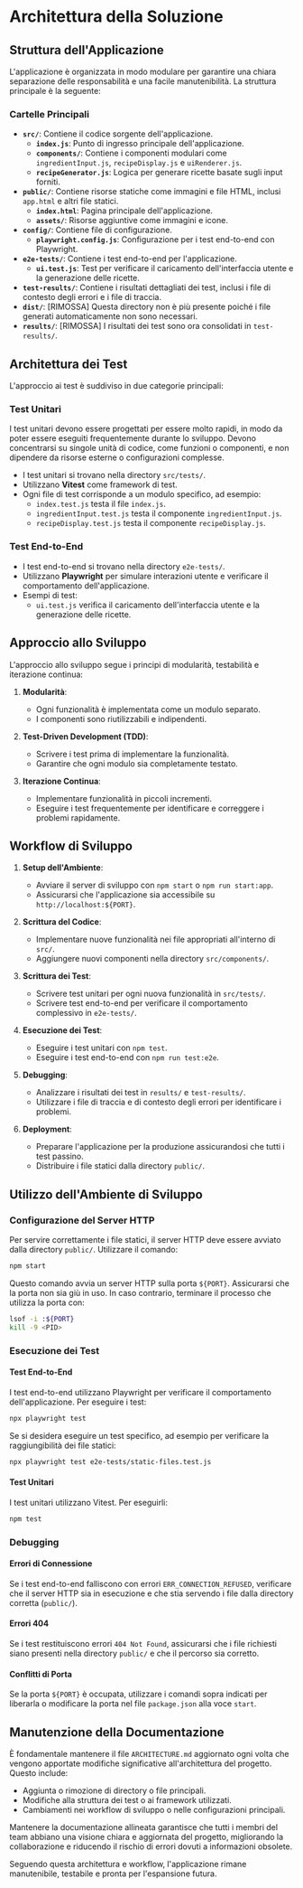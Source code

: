 # Architettura della Soluzione

## Struttura dell'Applicazione
L'applicazione è organizzata in modo modulare per garantire una chiara separazione delle responsabilità e una facile manutenibilità. La struttura principale è la seguente:

### Cartelle Principali
- **`src/`**: Contiene il codice sorgente dell'applicazione.
  - **`index.js`**: Punto di ingresso principale dell'applicazione.
  - **`components/`**: Contiene i componenti modulari come `ingredientInput.js`, `recipeDisplay.js` e `uiRenderer.js`.
  - **`recipeGenerator.js`**: Logica per generare ricette basate sugli input forniti.
- **`public/`**: Contiene risorse statiche come immagini e file HTML, inclusi `app.html` e altri file statici.
  - **`index.html`**: Pagina principale dell'applicazione.
  - **`assets/`**: Risorse aggiuntive come immagini e icone.
- **`config/`**: Contiene file di configurazione.
  - **`playwright.config.js`**: Configurazione per i test end-to-end con Playwright.
- **`e2e-tests/`**: Contiene i test end-to-end per l'applicazione.
  - **`ui.test.js`**: Test per verificare il caricamento dell'interfaccia utente e la generazione delle ricette.
- **`test-results/`**: Contiene i risultati dettagliati dei test, inclusi i file di contesto degli errori e i file di traccia.
- **`dist/`**: [RIMOSSA] Questa directory non è più presente poiché i file generati automaticamente non sono necessari.
- **`results/`**: [RIMOSSA] I risultati dei test sono ora consolidati in `test-results/`.

## Architettura dei Test
L'approccio ai test è suddiviso in due categorie principali:

### Test Unitari

I test unitari devono essere progettati per essere molto rapidi, in modo da poter essere eseguiti frequentemente durante lo sviluppo. Devono concentrarsi su singole unità di codice, come funzioni o componenti, e non dipendere da risorse esterne o configurazioni complesse.

- I test unitari si trovano nella directory `src/tests/`.
- Utilizzano **Vitest** come framework di test.
- Ogni file di test corrisponde a un modulo specifico, ad esempio:
  - `index.test.js` testa il file `index.js`.
  - `ingredientInput.test.js` testa il componente `ingredientInput.js`.
  - `recipeDisplay.test.js` testa il componente `recipeDisplay.js`.

### Test End-to-End
- I test end-to-end si trovano nella directory `e2e-tests/`.
- Utilizzano **Playwright** per simulare interazioni utente e verificare il comportamento dell'applicazione.
- Esempi di test:
  - `ui.test.js` verifica il caricamento dell'interfaccia utente e la generazione delle ricette.

## Approccio allo Sviluppo
L'approccio allo sviluppo segue i principi di modularità, testabilità e iterazione continua:

1. **Modularità**:
   - Ogni funzionalità è implementata come un modulo separato.
   - I componenti sono riutilizzabili e indipendenti.

2. **Test-Driven Development (TDD)**:
   - Scrivere i test prima di implementare la funzionalità.
   - Garantire che ogni modulo sia completamente testato.

3. **Iterazione Continua**:
   - Implementare funzionalità in piccoli incrementi.
   - Eseguire i test frequentemente per identificare e correggere i problemi rapidamente.

## Workflow di Sviluppo

1. **Setup dell'Ambiente**:
   - Avviare il server di sviluppo con `npm start` o `npm run start:app`.
   - Assicurarsi che l'applicazione sia accessibile su `http://localhost:${PORT}`.

2. **Scrittura del Codice**:
   - Implementare nuove funzionalità nei file appropriati all'interno di `src/`.
   - Aggiungere nuovi componenti nella directory `src/components/`.

3. **Scrittura dei Test**:
   - Scrivere test unitari per ogni nuova funzionalità in `src/tests/`.
   - Scrivere test end-to-end per verificare il comportamento complessivo in `e2e-tests/`.

4. **Esecuzione dei Test**:
   - Eseguire i test unitari con `npm test`.
   - Eseguire i test end-to-end con `npm run test:e2e`.

5. **Debugging**:
   - Analizzare i risultati dei test in `results/` e `test-results/`.
   - Utilizzare i file di traccia e di contesto degli errori per identificare i problemi.

6. **Deployment**:
   - Preparare l'applicazione per la produzione assicurandosi che tutti i test passino.
   - Distribuire i file statici dalla directory `public/`.

## Utilizzo dell'Ambiente di Sviluppo

### Configurazione del Server HTTP
Per servire correttamente i file statici, il server HTTP deve essere avviato dalla directory `public/`. Utilizzare il comando:

```bash
npm start
```

Questo comando avvia un server HTTP sulla porta `${PORT}`. Assicurarsi che la porta non sia giù in uso. In caso contrario, terminare il processo che utilizza la porta con:

```bash
lsof -i :${PORT}
kill -9 <PID>
```

### Esecuzione dei Test

#### Test End-to-End
I test end-to-end utilizzano Playwright per verificare il comportamento dell'applicazione. Per eseguire i test:

```bash
npx playwright test
```

Se si desidera eseguire un test specifico, ad esempio per verificare la raggiungibilità dei file statici:

```bash
npx playwright test e2e-tests/static-files.test.js
```

#### Test Unitari
I test unitari utilizzano Vitest. Per eseguirli:

```bash
npm test
```

### Debugging

#### Errori di Connessione
Se i test end-to-end falliscono con errori `ERR_CONNECTION_REFUSED`, verificare che il server HTTP sia in esecuzione e che stia servendo i file dalla directory corretta (`public/`).

#### Errori 404
Se i test restituiscono errori `404 Not Found`, assicurarsi che i file richiesti siano presenti nella directory `public/` e che il percorso sia corretto.

#### Conflitti di Porta
Se la porta `${PORT}` è occupata, utilizzare i comandi sopra indicati per liberarla o modificare la porta nel file `package.json` alla voce `start`.

## Manutenzione della Documentazione

È fondamentale mantenere il file `ARCHITECTURE.md` aggiornato ogni volta che vengono apportate modifiche significative all'architettura del progetto. Questo include:

- Aggiunta o rimozione di directory o file principali.
- Modifiche alla struttura dei test o ai framework utilizzati.
- Cambiamenti nei workflow di sviluppo o nelle configurazioni principali.

Mantenere la documentazione allineata garantisce che tutti i membri del team abbiano una visione chiara e aggiornata del progetto, migliorando la collaborazione e riducendo il rischio di errori dovuti a informazioni obsolete.

Seguendo questa architettura e workflow, l'applicazione rimane manutenibile, testabile e pronta per l'espansione futura.